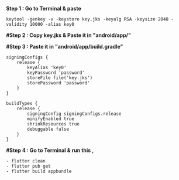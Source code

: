 **Step 1 : Go to Terminal & paste**

	keytool -genkey -v -keystore key.jks -keyalg RSA -keysize 2048 -validity 10000 -alias key0

**#Step 2 : Copy key.jks & Paste it in "android/app/"**

**#Step 3 : Paste it in "android/app/build.gradle"**

	signingConfigs {
        release {
            keyAlias 'key0'
            keyPassword 'password'
            storeFile file('key.jks')
            storePassword 'password'
        }
    }

    buildTypes {
        release {
            signingConfig signingConfigs.release
            minifyEnabled true
            shrinkResources true
            debuggable false
        }
    }

**#Step 4 : Go to Terminal & run this ,**
	
	- flutter clean
	- flutter pub get
	- flutter build appbundle
